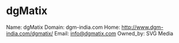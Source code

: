 
# dgMatix

Name: dgMatix
Domain: dgm-india.com
Home: http://www.dgm-india.com/dgmatix/
Email: info@dgmatix.com
Owned_by: SVG Media
